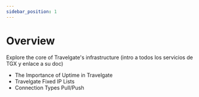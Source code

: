 ```yaml
---
sidebar_position: 1
---
```


# Overview

Explore the core of Travelgate's infrastructure (intro a todos los servicios de TGX y enlace a su doc)
- The Importance of Uptime in Travelgate
- Travelgate Fixed IP Lists
- Connection Types Pull/Push
